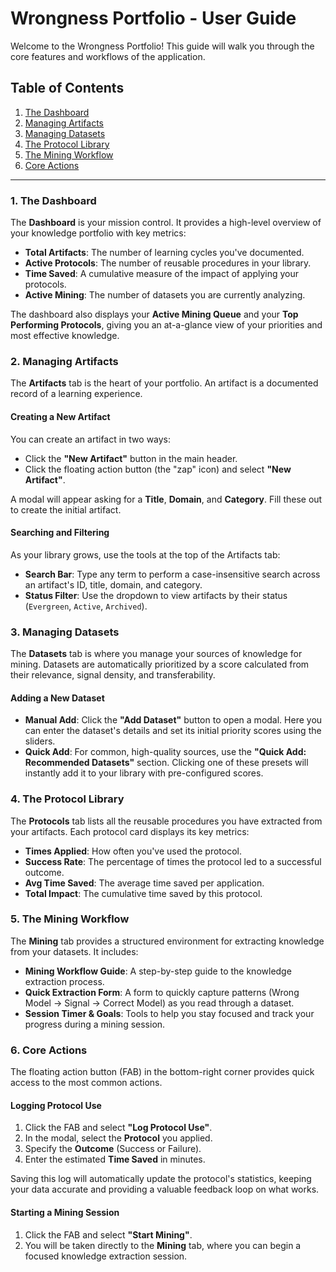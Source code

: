 # Wrongness Portfolio - User Guide

Welcome to the Wrongness Portfolio! This guide will walk you through the core features and workflows of the application.

## Table of Contents

1.  [The Dashboard](#1-the-dashboard)
2.  [Managing Artifacts](#2-managing-artifacts)
3.  [Managing Datasets](#3-managing-datasets)
4.  [The Protocol Library](#4-the-protocol-library)
5.  [The Mining Workflow](#5-the-mining-workflow)
6.  [Core Actions](#6-core-actions)

---

### 1. The Dashboard

The **Dashboard** is your mission control. It provides a high-level overview of your knowledge portfolio with key metrics:

- **Total Artifacts**: The number of learning cycles you've documented.
- **Active Protocols**: The number of reusable procedures in your library.
- **Time Saved**: A cumulative measure of the impact of applying your protocols.
- **Active Mining**: The number of datasets you are currently analyzing.

The dashboard also displays your **Active Mining Queue** and your **Top Performing Protocols**, giving you an at-a-glance view of your priorities and most effective knowledge.

### 2. Managing Artifacts

The **Artifacts** tab is the heart of your portfolio. An artifact is a documented record of a learning experience.

#### Creating a New Artifact

You can create an artifact in two ways:

- Click the **"New Artifact"** button in the main header.
- Click the floating action button (the "zap" icon) and select **"New Artifact"**.

A modal will appear asking for a **Title**, **Domain**, and **Category**. Fill these out to create the initial artifact.

#### Searching and Filtering

As your library grows, use the tools at the top of the Artifacts tab:

- **Search Bar**: Type any term to perform a case-insensitive search across an artifact's ID, title, domain, and category.
- **Status Filter**: Use the dropdown to view artifacts by their status (`Evergreen`, `Active`, `Archived`).

### 3. Managing Datasets

The **Datasets** tab is where you manage your sources of knowledge for mining. Datasets are automatically prioritized by a score calculated from their relevance, signal density, and transferability.

#### Adding a New Dataset

- **Manual Add**: Click the **"Add Dataset"** button to open a modal. Here you can enter the dataset's details and set its initial priority scores using the sliders.
- **Quick Add**: For common, high-quality sources, use the **"Quick Add: Recommended Datasets"** section. Clicking one of these presets will instantly add it to your library with pre-configured scores.

### 4. The Protocol Library

The **Protocols** tab lists all the reusable procedures you have extracted from your artifacts. Each protocol card displays its key metrics:

- **Times Applied**: How often you've used the protocol.
- **Success Rate**: The percentage of times the protocol led to a successful outcome.
- **Avg Time Saved**: The average time saved per application.
- **Total Impact**: The cumulative time saved by this protocol.

### 5. The Mining Workflow

The **Mining** tab provides a structured environment for extracting knowledge from your datasets. It includes:

- **Mining Workflow Guide**: A step-by-step guide to the knowledge extraction process.
- **Quick Extraction Form**: A form to quickly capture patterns (Wrong Model -> Signal -> Correct Model) as you read through a dataset.
- **Session Timer & Goals**: Tools to help you stay focused and track your progress during a mining session.

### 6. Core Actions

The floating action button (FAB) in the bottom-right corner provides quick access to the most common actions.

#### Logging Protocol Use

1.  Click the FAB and select **"Log Protocol Use"**.
2.  In the modal, select the **Protocol** you applied.
3.  Specify the **Outcome** (Success or Failure).
4.  Enter the estimated **Time Saved** in minutes.

Saving this log will automatically update the protocol's statistics, keeping your data accurate and providing a valuable feedback loop on what works.

#### Starting a Mining Session

1.  Click the FAB and select **"Start Mining"**.
2.  You will be taken directly to the **Mining** tab, where you can begin a focused knowledge extraction session.
